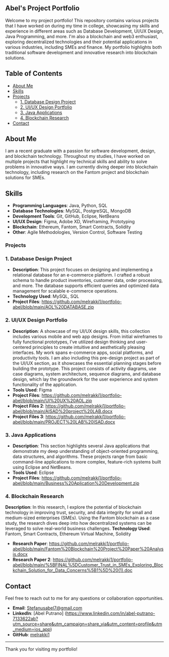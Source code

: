 ## Abel's Project Portfolio

Welcome to my project portfolio! This repository contains various projects that I have worked on during my time in college, showcasing my skills and experience in different areas such as Database Development, UI/UX Design, Java Programming, and more. I'm also a blockchain and web3 enthusiast, exploring decentralized technologies and their potential applications in various industries, including SMEs and finance. My portfolio highlights both traditional software development and innovative research into blockchain solutions.

## Table of Contents
- [About Me](#about-me)
- [Skills](#skills)
- [Projects](#projects)
  - [1. Database Design Project](#1-database-design-project)
  - [2. UI/UX Design Portfolio](#2-uiux-design-portfolio)
  - [3. Java Applications](#3-java-applications)
  - [4. Blockchain Research](#3-blockchain-research)
- [Contact](#contact)
  
## About Me
I am a recent graduate with a passion for software development, design, and blockchain technology. Throughout my studies, I have worked on multiple projects that highlight my technical skills and ability to solve problems in innovative ways. I am currently diving deeper into blockchain technology, including research on the Fantom project and blockchain solutions for SMEs.
## Skills
- **Programming Languages**: Java, Python, SQL
- **Database Technologies**: MySQL, PostgreSQL, MongoDB
- **Development Tools**: Git, GitHub, Eclipse, NetBeans
- **UI/UX Design**: Figma, Adobe XD, Wireframing, Prototyping
- **Blockchain**: Ethereum, Fantom, Smart Contracts, Solidity
- **Other**: Agile Methodologies, Version Control, Software Testing
  
### Projects

### 1. Database Design Project
- **Description**: This project focuses on designing and implementing a relational database for an e-commerce platform. I crafted a robust schema to handle product inventories, customer data, order processing, and more. The database supports efficient queries and optimized data management for scalable e-commerce operations.
- **Technology Used**: MySQL, SQL
- **Project Files**: https://github.com/melrakki1/portfolio-abel/blob/main/AOL%20DATABASE.zip 
                        
### 2. UI/UX Design Portfolio
- **Description**: A showcase of my UI/UX design skills, this collection includes various mobile and web app designs. From initial wireframes to fully functional prototypes, I’ve utilized design thinking and user-centered principles to create intuitive and aesthetically pleasing interfaces. My work spans e-commerce apps, social platforms, and productivity tools. I am also including this pre-design project as part of the UI/UX section, as it showcases the essential planning stages before building the prototype. This project consists of activity diagrams, use case diagrams, system architecture, sequence diagrams, and database design, which lay the groundwork for the user experience and system functionality of the application.
- **Tools Used**: Figma
- **Project Files**: https://github.com/melrakki1/portfolio-abel/blob/main/UI%20UX%20AOL.zip
- **Project Files 2**: https://github.com/melrakki1/portfolio-abel/blob/main/AISAD%20project%20LAB.docx
- **Project Files 3**: https://github.com/melrakki1/portfolio-abel/blob/main/PROJECT%20LAB%20ISAD.docx

### 3. Java Applications
- **Description**: This section highlights several Java applications that demonstrate my deep understanding of object-oriented programming, data structures, and algorithms. These projects range from basic command-line applications to more complex, feature-rich systems built using Eclipse and NetBeans.
- **Tools Used**: Eclipse
- **Project Files**: https://github.com/melrakki1/portfolio-abel/blob/main/Business%20Aplication%20Development.zip

### 4. Blockchain Research
**Description**: In this research, I explore the potential of blockchain technology in improving trust, security, and data integrity for small and medium-sized enterprises (SMEs). Using the Fantom blockchain as a case study, the research dives deep into how decentralized systems can be leveraged to solve real-world business challenges.
**Technology Used**: Fantom, Smart Contracts, Ethereum Virtual Machine, Solidity
- **Research Paper**: https://github.com/melrakki1/portfolio-abel/blob/main/Fantom%20Blockchain%20Project%20Paper%20Analysis.docx
- **Research Paper 2**: https://github.com/melrakki1/portfolio-abel/blob/main/%5BFINAL%5DCustomer_Trust_in_SMEs_Exploring_Blockchain_Solution_for_Data_Concerns%5B1%5D%20(1).doc


## Contact
Feel free to reach out to me for any questions or collaboration opportunities.

- **Email**: Stefanusabel7@gmail.com
- **LinkedIn**: [Abel Putrano] (https://www.linkedin.com/in/abel-putrano-7133622ab?utm_source=share&utm_campaign=share_via&utm_content=profile&utm_medium=ios_app)
- **GitHub**: [melrakki1](https://github.com/melrakki1)

---

Thank you for visiting my portfolio!
